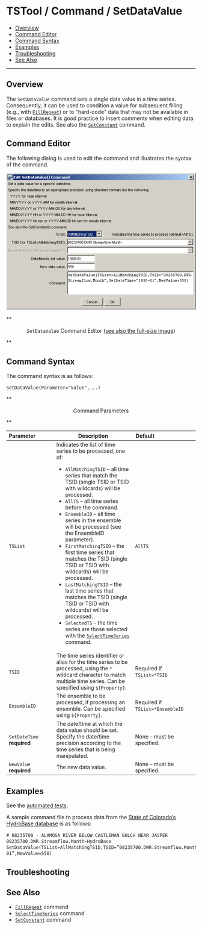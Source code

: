 # TSTool / Command / SetDataValue #

* [Overview](#overview)
* [Command Editor](#command-editor)
* [Command Syntax](#command-syntax)
* [Examples](#examples)
* [Troubleshooting](#troubleshooting)
* [See Also](#see-also)

-------------------------

## Overview ##

The `SetDataValue` command sets a single data value in a time series.
Consequently, it can be used to condition a value for subsequent filling (e.g., with
[`FillRepeat`](../FillRepeat/FillRepeat.md)) or to "hard-code" data that may not be available in files or databases.
It is good practice to insert comments when editing data to explain the edits.
See also the [`SetConstant`](../SetConstant/SetConstant.md) command.

## Command Editor ##

The following dialog is used to edit the command and illustrates the syntax of the command.

![SetDataValue](SetDataValue.png)

**<p style="text-align: center;">
`SetDataValue` Command Editor (<a href="../SetDataValue.png">see also the full-size image</a>)
</p>**

## Command Syntax ##

The command syntax is as follows:

```text
SetDataValue(Parameter="Value",...)
```
**<p style="text-align: center;">
Command Parameters
</p>**

|**Parameter**&nbsp;&nbsp;&nbsp;&nbsp;&nbsp;&nbsp;&nbsp;&nbsp;&nbsp;&nbsp;&nbsp;|**Description**|**Default**&nbsp;&nbsp;&nbsp;&nbsp;&nbsp;&nbsp;&nbsp;&nbsp;&nbsp;&nbsp;&nbsp;&nbsp;&nbsp;&nbsp;&nbsp;&nbsp;&nbsp;&nbsp;&nbsp;&nbsp;&nbsp;&nbsp;&nbsp;&nbsp;&nbsp;&nbsp;&nbsp;|
|--------------|-----------------|-----------------|
|`TSList`|Indicates the list of time series to be processed, one of:<br><ul><li>`AllMatchingTSID` – all time series that match the TSID (single TSID or TSID with wildcards) will be processed.</li><li>`AllTS` – all time series before the command.</li><li>`EnsembleID` – all time series in the ensemble will be processed (see the EnsembleID parameter).</li><li>`FirstMatchingTSID` – the first time series that matches the TSID (single TSID or TSID with wildcards) will be processed.</li><li>`LastMatchingTSID` – the last time series that matches the TSID (single TSID or TSID with wildcards) will be processed.</li><li>`SelectedTS` – the time series are those selected with the [`SelectTimeSeries`](../SelectTimeSeries/SelectTimeSeries.md) command.</li></ul> | `AllTS` |
|`TSID`|The time series identifier or alias for the time series to be processed, using the `*` wildcard character to match multiple time series.  Can be specified using `${Property}`.|Required if `TSList=*TSID`|
|`EnsembleID`|The ensemble to be processed, if processing an ensemble. Can be specified using `${Property}`.|Required if `TSList=*EnsembleID`|
|`SetDateTime`<br>**required**|The date/time at which the data value should be set.  Specify the date/time precision according to the time series that is being manipulated.|None – must be specified.|
|`NewValue`<br>**required**|The new data value.|None – must be specified.|

## Examples ##

See the [automated tests](https://github.com/OpenCDSS/cdss-app-tstool-test/tree/master/test/regression/commands/general/SetDataValue).

A sample command file to process data from the [State of Colorado’s HydroBase database](../../datastore-ref/CO-HydroBase/CO-HydroBase.md)
is as follows:

```text
# 08235700 - ALAMOSA RIVER BELOW CASTLEMAN GULCH NEAR JASPER
08235700.DWR.Streamflow.Month~HydroBase
SetDataValue(TSList=AllMatchingTSID,TSID=”08235700.DWR.Streamflow.Month”,SetDateTime=”1950-01”,NewValue=550)
```

## Troubleshooting ##

## See Also ##

* [`FillRepeat`](../FillRepeat/FillRepeat.md) command
* [`SelectTimeSeries`](../SelectTimeSeries/SelectTimeSeries.md) command
* [`SetConstant`](../SetConstant/SetConstant.md) command
